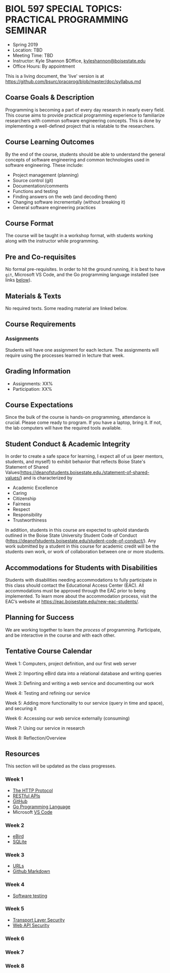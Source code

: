 <!-- pandoc -f markdown -t latex syllabus.md -o syllabus.pdf -->

# BIOL 597 SPECIAL TOPICS: PRACTICAL PROGRAMMING SEMINAR

- Spring 2019
- Location: TBD
- Meeting Time: TBD
- Instructor: Kyle Shannon $Office, <kyleshannon@boisestate.edu>
- Office Hours: By appointment

This is a living document, the 'live' version is at
https://github.com/bsurc/pracprog/blob/master/doc/syllabus.md

## Coarse Goals & Description

Programming is becoming a part of every day research in nearly every field.
This course aims to provide practical programming experience to familiarize
researchers with common software engineering concepts.  This is done by
implementing a well-defined project that is relatable to the researchers.

## Course Learning Outcomes

By the end of the course, students should be able to understand the general
concepts of software engineering and common technologies used in software
engineering.  These include:

- Project management (planning)
- Source control (git)
- Documentation/comments
- Functions and testing
- Finding answers on the web (and decoding them)
- Changing software incrementally (without breaking it)
- General software engineering practices

## Course Format

The course will be taught in a workshop format, with students working along
with the instructor while programming.

## Pre and Co-requisites

No formal pre-requisites.  In order to hit the ground running, it is best to
have `git`, Microsoft VS Code, and the Go programming language installed (see
links [below](#Week_1)).

## Materials & Texts

No required texts.  Some reading material are linked below.

## Course Requirements

### Assignments

Students will have one assignment for each lecture.  The assignments will
require using the processes learned in lecture that week.

## Grading Information

- Assignments: XX%
- Participation: XX%

## Course Expectations

Since the bulk of the course is hands-on programming, attendance is crucial.
Please come ready to program.  If you have a laptop, bring it.  If not, the
lab computers will have the required tools available.

## Student Conduct & Academic Integrity

In order to create a safe space for learning, I expect all of us (peer mentors,
students, and myself) to exhibit behavior that reflects Boise State's Statement
of Shared
Values(https://deanofstudents.boisestate.edu./statement-of-shared-values/) and
is characterized by

- Academic Excellence
- Caring
- Citizenship
- Fairness
- Respect
- Responsibility
- Trustworthiness

In addition, students in this course are expected to uphold standards outlined
in the Boise State University Student Code of Conduct
(https://deanofstudents.boisestate.edu/student-code-of-conduct/).  Any work
submitted by a student in this course for academic credit will be the students
own work, or work of collaboration between one or more students.

## Accommodations for Students with Disabilities

Students with disabilities needing accommodations to fully participate in this
class should contact the Educational Access Center (EAC). All accommodations
must be approved through the EAC prior to being implemented.  To learn more
about the accommodation process, visit the EAC’s website at
https://eac.boisestate.edu/new-eac-students/.

## Planning for Success

We are working together to learn the *process* of programming.  Participate,
and be interactive in the course and with each other.

## Tentative Course Calendar

Week 1: Computers, project definition, and our first web server

Week 2: Importing eBird data into a relational database and writing queries

Week 3: Defining and writing a web service and documenting our work

Week 4: Testing and refining our service

Week 5: Adding more functionality to our service (query in time and space), and securing it

Week 6: Accessing our web service externally (consuming)

Week 7: Using our service in research

Week 8: Reflection/Overview

## Resources

This section will be updated as the class progresses.

### Week 1
- [The HTTP Protocol](https://en.wikipedia.org/wiki/Hypertext_Transfer_Protocol)
- [RESTful APIs](https://en.wikipedia.org/wiki/Representational_state_transfer)
- [GitHub](https://github.com)
- [Go Programming Language](https://golang.org)
- Microsoft [VS Code](https://code.visualstudio.com/)

### Week 2
- [eBird](https://ebird.org)
- [SQLite](https://sqlite.org)

### Week 3
- [URLs](https://en.wikipedia.org/wiki/URL)
- [Github Markdown](https://guides.github.com/pdfs/markdown-cheatsheet-online.pdf)

### Week 4
- [Software testing](https://en.wikipedia.org/wiki/Software_testing)

### Week 5
- [Transport Layer Security](https://en.wikipedia.org/wiki/Transport_Layer_Security)
- [Web API Security](https://en.wikipedia.org/wiki/Web_API_security)

### Week 6

### Week 7

### Week 8

